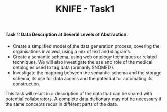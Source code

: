 ﻿---
title: "KNIFE - Task1"
layout: textlay
excerpt: "KNIFE - Task1"
sitemap: false
permalink: /task1/
---


#### **Task 1: Data Description at Several Levels of Abstraction.**

*  Create a simplified model of the data generation process, covering the organisations involved, using a mix of text and diagrams.
*  Create a semantic schema, using web ontology techniques or related techniques. We will also investigate the use and role of the medical ontologies used to tag data (primarily SNOMED).
*  Investigate the mapping between the semantic schema and the storage schema, its use for data access and the potential for automating its construction.

This task will result in a description of the data that can be shared with potential collaborators. A complete data dictionary may not be necessary if the same concepts recur in different parts of the data.

